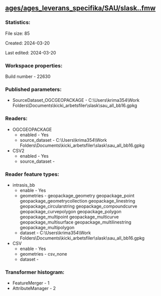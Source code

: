 ﻿## [ages/ages_leverans_specifika/SAU/slask..fmw](https://github.com/kicki58/kix_working_dir/blob/master/ages/ages_leverans_specifika/SAU/slask..fmw)

### Statistics:
File size: 85

Created: 2024-03-20

Last edited: 2024-03-20


### Workspace properties:
Build number    - 22630

### Published parameters:
*  SourceDataset_OGCGEOPACKAGE    -   C:\Users\krima354\Work Folders\Documents\kicki_arbetsfiler\slask\sau_all_bb16.gpkg

### Readers:
*  OGCGEOPACKAGE
    * enabled    -  Yes
    * source_dataset    -   C:\Users\krima354\Work Folders\Documents\kicki_arbetsfiler\slask\sau_all_bb16.gpkg
*  CSV2
    * enabled    -  Yes
    * source_dataset    -   

### Reader feature types:
*  intrasis_bb
    * enable - Yes
    * geometries - geopackage_geometry geopackage_point geopackage_geometrycollection geopackage_linestring geopackage_circularstring geopackage_compoundcurve geopackage_curvepolygon geopackage_polygon geopackage_multipoint geopackage_multicurve geopackage_multisurface geopackage_multilinestring geopackage_multipolygon
    * dataset - C:\Users\krima354\Work Folders\Documents\kicki_arbetsfiler\slask\sau_all_bb16.gpkg
*  CSV
    * enable - Yes
    * geometries - csv_none
    * dataset - 




### Transformer histogram:
*  FeatureMerger    -   1
*  AttributeManager    -   2

